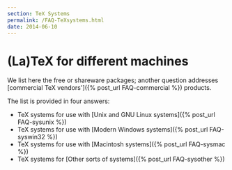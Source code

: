 ```yaml
---
section: TeX Systems
permalink: /FAQ-TeXsystems.html
date: 2014-06-10
---
```


# (La)TeX for different machines

We list here the free or shareware packages;
  another question addresses
  [commercial TeX vendors']({% post_url FAQ-commercial %}) products.

The list is provided in four answers:
  

-  TeX systems for use with
    [Unix and GNU Linux systems]({% post_url FAQ-sysunix %})
-  TeX systems for use with 
    [Modern Windows systems]({% post_url FAQ-syswin32 %})
-  TeX systems for use with 
    [Macintosh systems]({% post_url FAQ-sysmac %})
-  TeX systems for 
    [Other sorts of systems]({% post_url FAQ-sysother %})


